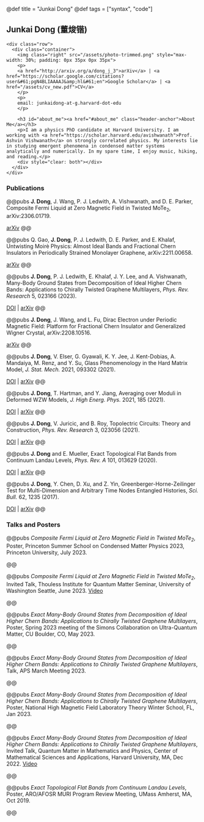 @def title = "Junkai Dong"
@def tags = ["syntax", "code"]

## Junkai Dong (董焌锴)

~~~
<div class="row">
  <div class="container">
    <img class="right" src="/assets/photo-trimmed.png" style="max-width: 30%; padding: 0px 35px 0px 35px">
    <p>
    <a href="http://arxiv.org/a/dong_j_3">arXiv</a> | <a href="https://scholar.google.com/citations?user&#61;pgN4BLIAAAAJ&amp;hl&#61;en">Google Scholar</a> | <a href="/assets/cv_new.pdf">CV</a>
    </p>
    <p>
    email: junkaidong-at-g.harvard-dot-edu 
    </p>

    <h3 id="about_me"><a href="#about_me" class="header-anchor">About Me</a></h3>
    <p>I am a physics PhD candidate at Harvard University. I am working with <a href="https://scholar.harvard.edu/avishwanath">Prof. Ashvin Vishwanath</a> on strongly correlated physics. My interests lie in studying emergent phenomena in condensed matter systems analytically and numerically. In my spare time, I enjoy music, hiking, and reading.</p>
    <div style="clear: both"></div>      
  </div>
</div>
~~~
<!-- [arXiv](http://arxiv.org/a/dong_j_3)|[Google Scholar](https://scholar.google.com/citations?user=rN7bQi0AAAAJ&hl=en)|[CV](/assets/cv_new.pdf) -->
<!-- ### About Me
I am a physics graduate student at Harvard University. I am working with [Prof. Ashvin Vishwanath](https://scholar.harvard.edu/avishwanath) on strongly correlated physics. My interests lie in studying emergent phenomena in condensed matter systems analytically and numerically. In my spare time, I enjoy music, hiking, and reading. -->
### Publications

@@pubs **J. Dong**, J. Wang, P. J. Ledwith, A. Vishwanath, and D. E. Parker, Composite Fermi Liquid at Zero Magnetic Field in Twisted MoTe$_2$, arXiv:2306.01719.

[arXiv](https://arxiv.org/abs/2306.01719)
@@

@@pubs Q. Gao, **J. Dong**, P. J. Ledwith, D. E. Parker, and E. Khalaf, Untwisting Moirè Physics: Almost Ideal Bands and Fractional Chern Insulators in Periodically Strained Monolayer Graphene, arXiv:2211.00658. 

[arXiv](https://arxiv.org/abs/2211.00658)
@@

@@pubs **J. Dong**, P. J. Ledwith, E. Khalaf, J. Y. Lee, and A. Vishwanath, Many-Body Ground States from Decomposition of Ideal Higher Chern Bands: Applications to Chirally Twisted Graphene Multilayers, *Phys. Rev. Research* 5, 023166 (2023).

[DOI](https://doi.org/10.1103/PhysRevResearch.5.023166) | [arXiv](https://arxiv.org/abs/2210.13477)
@@

@@pubs **J. Dong**, J. Wang, and L. Fu, Dirac Electron under Periodic Magnetic Field: Platform for Fractional Chern Insulator and Generalized Wigner Crystal, arXiv:2208.10516. 

[arXiv](https://arxiv.org/abs/2208.10516)
@@

@@pubs **J. Dong**, V. Elser, G. Gyawali, K. Y. Jee, J. Kent-Dobias, A. Mandaiya, M. Renz, and Y. Su, Glass Phenomenology in the Hard Matrix Model, *J. Stat. Mech.* 2021, 093302 (2021). 

[DOI](https://doi.org/10.1088/1742-5468/ac1f25) | [arXiv](https://arxiv.org/abs/1912.07558)
@@

@@pubs **J. Dong**, T. Hartman, and Y. Jiang, Averaging over Moduli in Deformed WZW Models, *J. High Energ. Phys.* 2021, 185 (2021). 

[DOI](https://doi.org/10.1007/JHEP09(2021)185) | [arXiv](https://arxiv.org/abs/2105.12594)
@@

@@pubs **J. Dong**, V. Juricic, and B. Roy, Topolectric Circuits: Theory and Construction, *Phys. Rev. Research* 3, 023056 (2021). 

[DOI](https://doi.org/10.1103/PhysRevResearch.3.023056) | [arXiv](https://arxiv.org/abs/2008.11202)
@@

@@pubs **J. Dong** and E. Mueller, Exact Topological Flat Bands from Continuum Landau Levels, *Phys. Rev. A* 101, 013629 (2020). 

[DOI](https://doi.org/10.1103/PhysRevA.101.013629) | [arXiv](https://arxiv.org/abs/1910.08429)
@@

@@pubs **J. Dong**, Y. Chen, D. Xu, and Z. Yin, Greenberger-Horne-Zeilinger Test for Multi-Dimension and Arbitrary Time Nodes Entangled Histories, *Sci. Bull.* 62, 1235 (2017). 

[DOI](https://doi.org/10.1016/j.scib.2017.08.010) | [arXiv](https://arxiv.org/abs/1610.04296)
@@

### Talks and Posters

@@pubs *Composite Fermi Liquid at Zero Magnetic Field in Twisted MoTe$_2$*, Poster, Princeton Summer School on Condensed Matter Physics 2023, Princeton University, July 2023.

@@

@@pubs *Composite Fermi Liquid at Zero Magnetic Field in Twisted MoTe$_2$*, Invited Talk, Thouless Institute for Quantum Matter Seminar, University of Washington Seattle, June 2023. [Video](https://youtu.be/_tiNgVlEjYc)

@@

@@pubs *Exact Many-Body Ground States from Decomposition of Ideal Higher Chern Bands: Applications to Chirally Twisted Graphene Multilayers*, Poster, Spring 2023 meeting of the Simons Collaboration on Ultra-Quantum Matter, CU Boulder, CO, May 2023.

@@

@@pubs *Exact Many-Body Ground States from Decomposition of Ideal Higher Chern Bands: Applications to Chirally Twisted Graphene Multilayers*, Talk, APS March Meeting 2023.

@@

@@pubs *Exact Many-Body Ground States from Decomposition of Ideal Higher Chern Bands: Applications to Chirally Twisted Graphene Multilayers*, Poster, National High Magnetic Field Laboratory Theory Winter School, FL, Jan 2023.

@@

@@pubs *Exact Many-Body Ground States from Decomposition of Ideal Higher Chern Bands: Applications to Chirally Twisted Graphene Multilayers*, Invited Talk, Quantum Matter in Mathematics and Physics, Center of Mathematical Sciences and Applications, Harvard University, MA, Dec 2022. [Video](https://www.youtube.com/watch?v=RfUKlzKs70o)

@@

@@pubs *Exact Topological Flat Bands from Continuum Landau Levels*, Poster, ARO/AFOSR MURI Program
Review Meeting, UMass Amherst, MA, Oct 2019. 

@@
